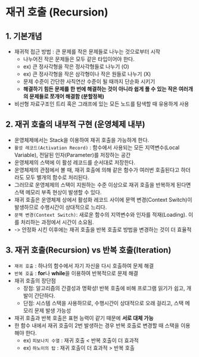 # 재귀 호출 (Recursion)
## 1. 기본개념
- 재귀적 접근 방법 : 큰 문제를 작은 문제들로 나누는 것으로부터 시작
  + 나누어진 작은 문제들은 모두 같은 타입이어야 한다.
  + ex) 큰 정사각형을 작은 정사각형들로 나누기 (O)
  + ex) 큰 정사각형을 작은 삼각형이나 작은 원들로 나누기 (X)
  + 문제 수준이 간단한 사칙연산 수준이 될 때까지 단순화 시키기
  + **해결하기 힘든 문제를 한 번에 해결하는 것이 아니라 쉽게 풀 수 있는 작은 여러개의 문제들로 쪼개어 해결함 (분할정복)**
- 비선형 자료구조인 트리 혹은 그래프에 있는 모든 노드를 탐색할 때 유용하게 사용

## 2. 재귀 호출의 내부적 구현 (운영체제 내부)
- 운영체제에서는 Stack을 이용하여 재귀 호출을 가능하게 한다.
- `활성 레코드(Activation Record)` : 함수에서 사용되는 모든 지역변수(Local Variable), 전달된 인자(Parameter)를 저장하는 공간
- 운영체제의 스택에 이 활성 레코드를 순서대로 저장한다.
- 운영체제의 관점에서 볼 때, 재귀 호출에 의해 같은 함수가 여러번 호출된다고 하더라도 모두 별개의 함수로 처리된다.
- 그러므로 운영체제의 스택이 지원하는 수준 이상으로 재귀 호출을 반복하게 된다면 스택 메모리 부족 현상이 발생할 수 있다.
- 재귀 호출은 운영체제 상에서 활성화 레코드 사이에 문맥 변경(Context Switch)이 발생하므로 수행시간이 상대적으로 느리다.
- `문맥 변경(Context Switch)`: 새로운 함수의 지역변수와 인자를 적재(Loading). 이를 처리하는 과정에서 시간이 소요됨.
- -> 안정화 시킨 이후에는 재귀 호출을 반복 호출로 방법을 변경하는 것이 더 효율적

## 3. 재귀 호출(Recursion) vs 반복 호출(Iteration)
- `재귀 호출` : 하나의 함수에서 자기 자신을 다시 호출하여 문제 해결
- `반복 호출` : **for**나 **while**을 이용하여 반복적으로 문제 해결
- 재귀 호출의 장단점
  + 장점: 알고리즘의 간결성과 명확성! 반복 호출에 비해 프로그램 읽기가 쉽고, 개발이 간단하다.
  + 단점: 시스템 스택을 사용하므로, 수행시간이 상대적으로 오래 걸리고, 스택 메모리 문제 발생 가능성
- 재귀 호출과 반복 호출은 표현 능력이 같기 때문에 **서로 대체 가능**
- 한 함수 내에서 재귀 호출이 2번 발생하는 경우 반복 호출로 변경할 때 스택을 이용해야 한다.
  + ex) `피보나치 수열` : 재귀 호출 < 반복 호출이 더 효과적
  + ex) `하노이의 탑` : 재귀 호출이 더 효과적 > 반복 호출
